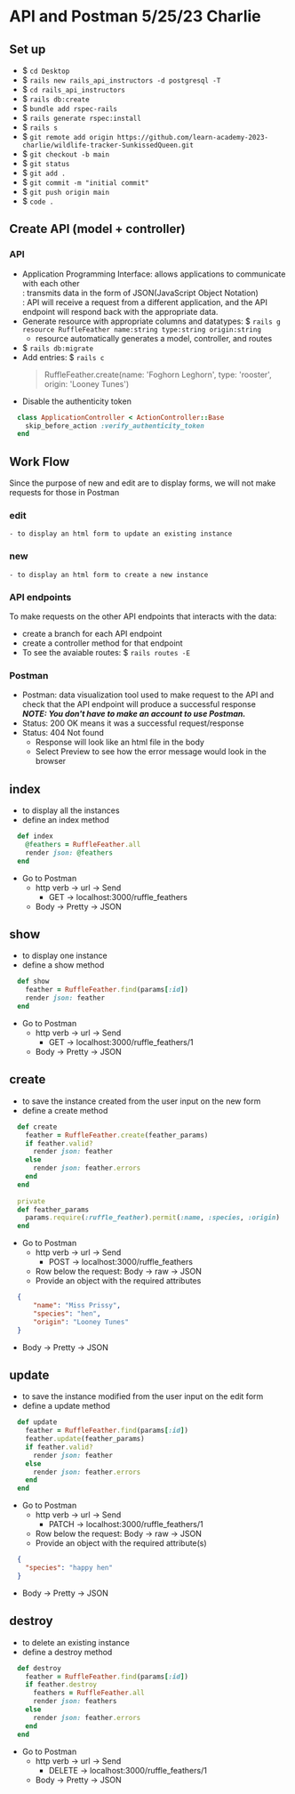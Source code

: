 # API and Postman 5/25/23 Charlie

## Set up 
- $ `cd Desktop`
- $ `rails new rails_api_instructors -d postgresql -T`
- $ `cd rails_api_instructors`
- $ `rails db:create`
- $ `bundle add rspec-rails`
- $ `rails generate rspec:install`
- $ `rails s`
- $ `git remote add origin https://github.com/learn-academy-2023-charlie/wildlife-tracker-SunkissedQueen.git`
- $ `git checkout -b main`
- $ `git status`
- $ `git add .`
- $ `git commit -m "initial commit"`
- $ `git push origin main`
- $ `code .`

## Create API (model + controller)
### API 
  - Application Programming Interface: allows applications to communicate with each other  
    : transmits data in the form of JSON(JavaScript Object Notation)  
    : API will receive a request from a different application, and the API endpoint will respond back with the appropriate data.
- Generate resource with appropriate columns and datatypes:
  $ `rails g resource RuffleFeather name:string type:string origin:string`
  - resource automatically generates a model, controller, and routes
- $ `rails db:migrate`
- Add entries: $ `rails c`
  > RuffleFeather.create(name: 'Foghorn Leghorn', type: 'rooster', origin: 'Looney Tunes')
- Disable the authenticity token
```rb
  class ApplicationController < ActionController::Base
    skip_before_action :verify_authenticity_token
  end
```

## Work Flow
Since the purpose of new and edit are to display forms, we will not make requests for those in Postman
  ### edit
    - to display an html form to update an existing instance
  ### new
    - to display an html form to create a new instance
### API endpoints
To make requests on the other API endpoints that interacts with the data:
- create a branch for each API endpoint
- create a controller method for that endpoint
- To see the avaiable routes: $ `rails routes -E`
### Postman
- Postman: data visualization tool used to make request to the API and check that the API endpoint will produce a successful response  
***NOTE: You don't have to make an account to use Postman.***
- Status: 200 OK means it was a successful request/response
- Status: 404 Not found
  - Response will look like an html file in the body
  - Select Preview to see how the error message would look in the browser

## index
  - to display all the instances
- define an index method 
```rb
  def index
    @feathers = RuffleFeather.all
    render json: @feathers
  end
```
- Go to Postman
  - http verb -> url -> Send
    - GET -> localhost:3000/ruffle_feathers
  - Body -> Pretty -> JSON

## show
  - to display one instance
- define a show method
```rb
  def show
    feather = RuffleFeather.find(params[:id])
    render json: feather
  end
```
- Go to Postman
  - http verb -> url -> Send
    - GET -> localhost:3000/ruffle_feathers/1
  - Body -> Pretty -> JSON

## create
  - to save the instance created from the user input on the new form
- define a create method
```rb
  def create
    feather = RuffleFeather.create(feather_params)
    if feather.valid?
      render json: feather
    else
      render json: feather.errors
    end
  end
  
  private
  def feather_params
    params.require(:ruffle_feather).permit(:name, :species, :origin)
  end
```
- Go to Postman
  - http verb -> url -> Send
    - POST -> localhost:3000/ruffle_feathers
  - Row below the request: Body -> raw -> JSON
  - Provide an object with the required attributes
```json
  {
      "name": "Miss Prissy",
      "species": "hen",
      "origin": "Looney Tunes"
  }
```
  - Body -> Pretty -> JSON

## update
- to save the instance modified from the user input on the edit form
- define a update method
```rb
  def update
    feather = RuffleFeather.find(params[:id])
    feather.update(feather_params)
    if feather.valid?
      render json: feather
    else
      render json: feather.errors
    end
  end
```
- Go to Postman
  - http verb -> url -> Send
    - PATCH -> localhost:3000/ruffle_feathers/1
  - Row below the request: Body -> raw -> JSON
  - Provide an object with the required attribute(s)
```json
  {
    "species": "happy hen"
  }
```
  - Body -> Pretty -> JSON

## destroy
  - to delete an existing instance
- define a destroy method
```rb
  def destroy
    feather = RuffleFeather.find(params[:id])
    if feather.destroy
      feathers = RuffleFeather.all
      render json: feathers
    else
      render json: feather.errors
    end
  end
```
- Go to Postman
  - http verb -> url -> Send
    - DELETE -> localhost:3000/ruffle_feathers/1
  - Body -> Pretty -> JSON
